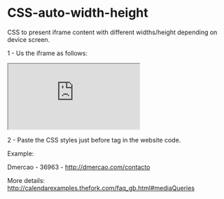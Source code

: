 # CSS-auto-width-height

CSS to present iframe content with different widths/height depending on device screen.

1 - Us the iframe as follows:

<iframe class="thefork" src="https://module.lafourchette.com/xx_XX/module/XXXX-XXXXX"></iframe>

2 - Paste the CSS styles just before </head> tag in the website code.


Example: 

Dmercao - 36963 - http://dmercao.com/contacto 

More details: http://calendarexamples.thefork.com/faq_gb.html#mediaQueries
